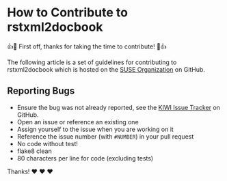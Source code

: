 # How to Contribute to rstxml2docbook

:+1::tada: First off, thanks for taking the time to contribute! :tada::+1:

The following article is a set of guidelines for contributing to rstxml2docbook which
is hosted on the [SUSE Organization](https://github.com/SUSE) on GitHub.

## Reporting Bugs

* Ensure the bug was not already reported, see the
  [KIWI Issue Tracker](https://github.com/SUSE/kiwi/issues) on GitHub.
* Open an issue or reference an existing one
* Assign yourself to the issue when you are working on it
* Reference the issue number (with `#NUMBER`) in your pull request
* No code without test!
* flake8 clean
* 80 characters per line for code (excluding tests)


Thanks! :heart: :heart: :heart:
